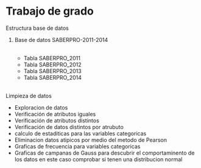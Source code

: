 # Trabajo de grado
  Estructura base de datos
    <ol>
      <li>Base de datos SABERPRO-2011-2014</li>      
        <ul>
          <li>Tabla SABERPRO_2011</li>
          <li>Tabla SABERPRO_2012</li>
          <li>Tabla SABERPRO_2013</li>
          <li>Tabla SABERPRO_2014</li>     
        </ul>
    </ol>
    

  Limpieza de datos 
    <ul>
      <li>Exploracion de datos</li>
      <li>Verificación de atributos iguales</li>
      <li>Verificación de atributos distintos</li>
      <li>Verificación de datos distintos por atrubuto</li>
      <li>calculo de estaditicas para las variables categoricas</li>
      <li>Eliminacion datos atipicos por medio del metodo de Pearson</li>
      <li>Graficas de frecuencia para variables categoricas </li>
      <li>Graficas de campanas de Gauss para descubrir el comportaminento de los datos en este caso comprobar si tenen una distribucion normal </li>
    </ul>
 



